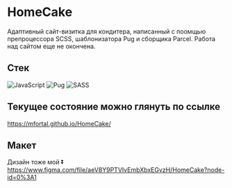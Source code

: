# HomeCake
Адаптивный сайт-визитка для кондитера, написанный с поомщью препроцессора SCSS, шаблонизатора Pug и сборщика Parcel. 
Работа над сайтом еще не окончена.

## Стек
![JavaScript](https://img.shields.io/badge/javascript-%23323330.svg?style=for-the-badge&logo=javascript&logoColor=%23F7DF1E)
![Pug](https://img.shields.io/badge/Pug-FFF?style=for-the-badge&logo=pug&logoColor=A86454)
![SASS](https://img.shields.io/badge/SASS-hotpink.svg?style=for-the-badge&logo=SASS&logoColor=white)

## Текущее состояние можно глянуть по ссылке
https://mfortal.github.io/HomeCake/

## Макет
Дизайн тоже мой :arrow_double_down:  
https://www.figma.com/file/aeV8Y9PTVIvEmbXbxEGvzH/HomeCake?node-id=0%3A1
